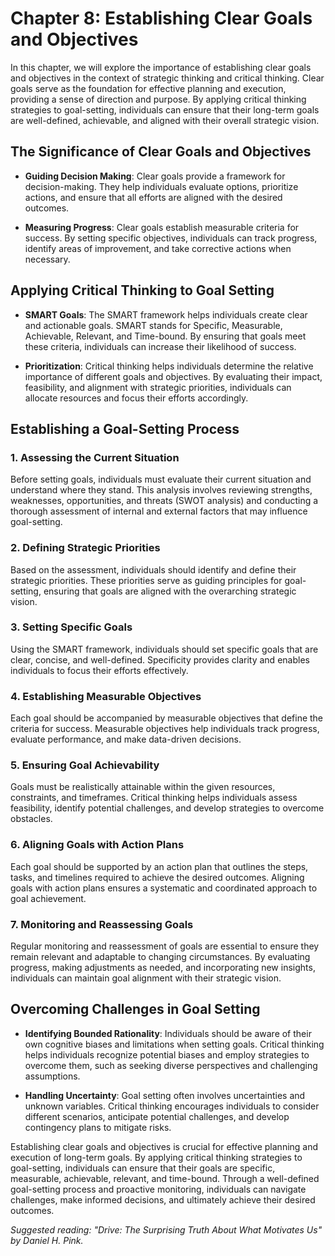 Chapter 8: Establishing Clear Goals and Objectives
==================================================

In this chapter, we will explore the importance of establishing clear goals and objectives in the context of strategic thinking and critical thinking. Clear goals serve as the foundation for effective planning and execution, providing a sense of direction and purpose. By applying critical thinking strategies to goal-setting, individuals can ensure that their long-term goals are well-defined, achievable, and aligned with their overall strategic vision.

The Significance of Clear Goals and Objectives
----------------------------------------------

* **Guiding Decision Making**: Clear goals provide a framework for decision-making. They help individuals evaluate options, prioritize actions, and ensure that all efforts are aligned with the desired outcomes.

* **Measuring Progress**: Clear goals establish measurable criteria for success. By setting specific objectives, individuals can track progress, identify areas of improvement, and take corrective actions when necessary.

Applying Critical Thinking to Goal Setting
------------------------------------------

* **SMART Goals**: The SMART framework helps individuals create clear and actionable goals. SMART stands for Specific, Measurable, Achievable, Relevant, and Time-bound. By ensuring that goals meet these criteria, individuals can increase their likelihood of success.

* **Prioritization**: Critical thinking helps individuals determine the relative importance of different goals and objectives. By evaluating their impact, feasibility, and alignment with strategic priorities, individuals can allocate resources and focus their efforts accordingly.

Establishing a Goal-Setting Process
-----------------------------------

### 1. Assessing the Current Situation

Before setting goals, individuals must evaluate their current situation and understand where they stand. This analysis involves reviewing strengths, weaknesses, opportunities, and threats (SWOT analysis) and conducting a thorough assessment of internal and external factors that may influence goal-setting.

### 2. Defining Strategic Priorities

Based on the assessment, individuals should identify and define their strategic priorities. These priorities serve as guiding principles for goal-setting, ensuring that goals are aligned with the overarching strategic vision.

### 3. Setting Specific Goals

Using the SMART framework, individuals should set specific goals that are clear, concise, and well-defined. Specificity provides clarity and enables individuals to focus their efforts effectively.

### 4. Establishing Measurable Objectives

Each goal should be accompanied by measurable objectives that define the criteria for success. Measurable objectives help individuals track progress, evaluate performance, and make data-driven decisions.

### 5. Ensuring Goal Achievability

Goals must be realistically attainable within the given resources, constraints, and timeframes. Critical thinking helps individuals assess feasibility, identify potential challenges, and develop strategies to overcome obstacles.

### 6. Aligning Goals with Action Plans

Each goal should be supported by an action plan that outlines the steps, tasks, and timelines required to achieve the desired outcomes. Aligning goals with action plans ensures a systematic and coordinated approach to goal achievement.

### 7. Monitoring and Reassessing Goals

Regular monitoring and reassessment of goals are essential to ensure they remain relevant and adaptable to changing circumstances. By evaluating progress, making adjustments as needed, and incorporating new insights, individuals can maintain goal alignment with their strategic vision.

Overcoming Challenges in Goal Setting
-------------------------------------

* **Identifying Bounded Rationality**: Individuals should be aware of their own cognitive biases and limitations when setting goals. Critical thinking helps individuals recognize potential biases and employ strategies to overcome them, such as seeking diverse perspectives and challenging assumptions.

* **Handling Uncertainty**: Goal setting often involves uncertainties and unknown variables. Critical thinking encourages individuals to consider different scenarios, anticipate potential challenges, and develop contingency plans to mitigate risks.

Establishing clear goals and objectives is crucial for effective planning and execution of long-term goals. By applying critical thinking strategies to goal-setting, individuals can ensure that their goals are specific, measurable, achievable, relevant, and time-bound. Through a well-defined goal-setting process and proactive monitoring, individuals can navigate challenges, make informed decisions, and ultimately achieve their desired outcomes.

*Suggested reading: "Drive: The Surprising Truth About What Motivates Us" by Daniel H. Pink.*
